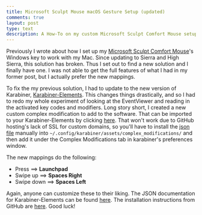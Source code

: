 ```yaml
---
title: Microsoft Sculpt Mouse macOS Gesture Setup (updated)
comments: true
layout: post
type: text
description: A How-To on my custom Microsoft Sculpt Comfort Mouse setup for Macs using Karabiner.
---
```


Previously I wrote about how I set up my [Microsoft Sculpt Comfort Mouse](https://www.microsoft.com/accessories/en-us/products/mice/sculpt-comfort-mouse/h3s-00003)'s Windows key to work with my Mac. Since updating to Sierra and High Sierra, this solution has broken. Thus I set out to find a new solution and I finally have one. I was not able to get the full features of what I had in my former post, but I actually prefer the new mappings. 

To fix the my previous solution, I had to update to the new version of Karabiner, [Karabiner-Elements](https://pqrs.org/osx/karabiner/). This changes things drastically, and so I had to redo my whole experiment of looking at the EventViewer and reading in the activated key codes and modifiers. Long story short, I created a new custom complex modification to add to the software. That can be imported to your Karabiner-Elements by clicking [here](karabiner://karabiner/assets/complex_modifications/import?url=http://www.drewdunne/karabiner/ms_sculpt_mouse.json). That won't work due to GitHub hosting's lack of SSL for custom domains, so you'll have to install the [json file](http://www.drewdunne/karabiner/ms_sculpt_mouse.json) manually into `~/.config/karabiner/assets/complex_modifications/` and then add it under the Complex Modifications tab in karabiner's preferences window. 

The new mappings do the following:

- Press ==> **Launchpad**
- Swipe up ==> **Spaces Right**
- Swipe down ==> **Spaces Left**

Again, anyone can customize these to their liking. The JSON documentation for Karabiner-Elements can be found [here](https://pqrs.org/osx/karabiner/json.html). The installation instructions from GitHub are [here](https://github.com/pqrs-org/KE-complex_modifications). Good luck!
